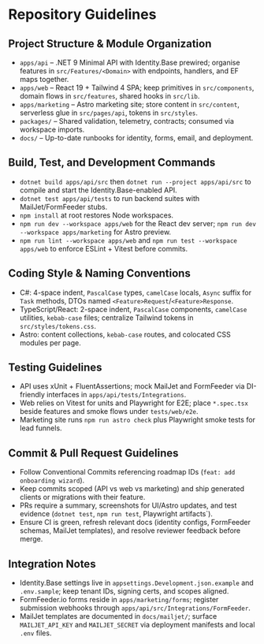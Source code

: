 # Repository Guidelines

## Project Structure & Module Organization
- `apps/api` – .NET 9 Minimal API with Identity.Base prewired; organise features in `src/Features/<Domain>` with endpoints, handlers, and EF maps together.
- `apps/web` – React 19 + Tailwind 4 SPA; keep primitives in `src/components`, domain flows in `src/features`, shared hooks in `src/lib`.
- `apps/marketing` – Astro marketing site; store content in `src/content`, serverless glue in `src/pages/api`, tokens in `src/styles`.
- `packages/` – Shared validation, telemetry, contracts; consumed via workspace imports.
- `docs/` – Up-to-date runbooks for identity, forms, email, and deployment.

## Build, Test, and Development Commands
- `dotnet build apps/api/src` then `dotnet run --project apps/api/src` to compile and start the Identity.Base-enabled API.
- `dotnet test apps/api/tests` to run backend suites with MailJet/FormFeeder stubs.
- `npm install` at root restores Node workspaces.
- `npm run dev --workspace apps/web` for the React dev server; `npm run dev --workspace apps/marketing` for Astro preview.
- `npm run lint --workspace apps/web` and `npm run test --workspace apps/web` to enforce ESLint + Vitest before commits.

## Coding Style & Naming Conventions
- C#: 4-space indent, `PascalCase` types, `camelCase` locals, `Async` suffix for `Task` methods, DTOs named `<Feature>Request`/`<Feature>Response`.
- TypeScript/React: 2-space indent, `PascalCase` components, `camelCase` utilities, `kebab-case` files; centralize Tailwind tokens in `src/styles/tokens.css`.
- Astro: content collections, `kebab-case` routes, and colocated CSS modules per page.

## Testing Guidelines
- API uses xUnit + FluentAssertions; mock MailJet and FormFeeder via DI-friendly interfaces in `apps/api/tests/Integrations`.
- Web relies on Vitest for units and Playwright for E2E; place `*.spec.tsx` beside features and smoke flows under `tests/web/e2e`.
- Marketing site runs `npm run astro check` plus Playwright smoke tests for lead funnels.

## Commit & Pull Request Guidelines
- Follow Conventional Commits referencing roadmap IDs (`feat: add onboarding wizard`).
- Keep commits scoped (API vs web vs marketing) and ship generated clients or migrations with their feature.
- PRs require a summary, screenshots for UI/Astro updates, and test evidence (`dotnet test`, `npm run test`, Playwright artifacts`).
- Ensure CI is green, refresh relevant docs (identity configs, FormFeeder schemas, MailJet templates), and resolve reviewer feedback before merge.

## Integration Notes
- Identity.Base settings live in `appsettings.Development.json.example` and `.env.sample`; keep tenant IDs, signing certs, and scopes aligned.
- FormFeeder.io forms reside in `apps/marketing/forms`; register submission webhooks through `apps/api/src/Integrations/FormFeeder`.
- MailJet templates are documented in `docs/mailjet/`; surface `MAILJET_API_KEY` and `MAILJET_SECRET` via deployment manifests and local `.env` files.
